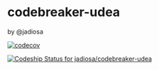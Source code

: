 # codebreaker-udea

by @jadiosa

[![codecov](https://codecov.io/gh/jadiosa/codebreaker-udea/branch/master/graph/badge.svg)](https://codecov.io/gh/jadiosa/codebreaker-udea)

[![Codeship Status for jadiosa/codebreaker-udea](https://app.codeship.com/projects/9a179570-b3a3-0137-ba93-72fadbf2df7a/status?branch=master)](https://app.codeship.com/projects/363605)
